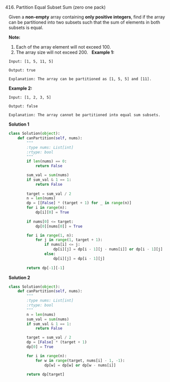 416. Partition Equal Subset Sum (zero one pack)

Given a **non-empty** array containing **only positive integers**, find if the array can be partitioned into two subsets such that the sum of elements in both subsets is equal.

**Note:**
1. Each of the array element will not exceed 100.
2. The array size will not exceed 200.
 
**Example 1:**
```
Input: [1, 5, 11, 5]

Output: true

Explanation: The array can be partitioned as [1, 5, 5] and [11].
```

**Example 2:**
```
Input: [1, 2, 3, 5]

Output: false

Explanation: The array cannot be partitioned into equal sum subsets.
```

**Solution 1**
```Python
class Solution(object):
    def canPartition(self, nums):
        """
        :type nums: List[int]
        :rtype: bool
        """
        if len(nums) == 0:
            return False

        sum_val = sum(nums)
        if sum_val & 1 == 1:
            return False
        
        target = sum_val / 2
        n = len(nums)
        dp = [[False] * (target + 1) for _ in range(n)]
        for i in range(n):
            dp[i][0] = True
        
        if nums[0] <= target:
            dp[0][nums[0]] = True

        for i in range(1, n):
            for j in range(1, target + 1):
                if nums[i] <= j:
                    dp[i][j] = dp[i - 1][j - nums[i]] or dp[i - 1][j]
                else:
                    dp[i][j] = dp[i - 1][j]
        
        return dp[-1][-1]
```

**Solution 2**
```Python
class Solution(object):
    def canPartition(self, nums):
        """
        :type nums: List[int]
        :rtype: bool
        """
        n = len(nums)
        sum_val = sum(nums)
        if sum_val & 1 == 1:
            return False

        target = sum_val / 2
        dp = [False] * (target + 1)
        dp[0] = True

        for i in range(n):
            for w in range(target, nums[i] - 1, -1):
                dp[w] = dp[w] or dp[w - nums[i]]
        
        return dp[target]
```